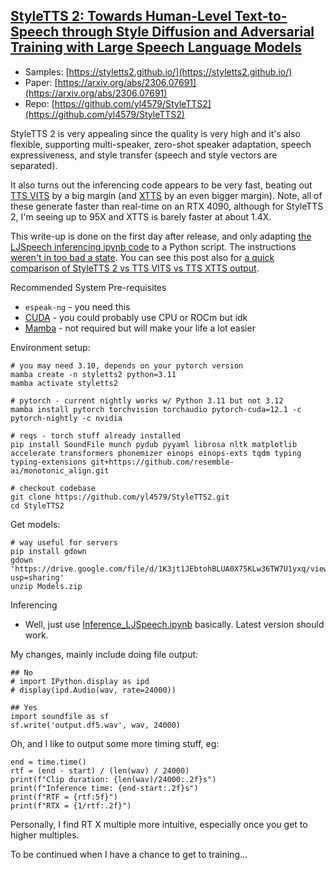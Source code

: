 ## [StyleTTS 2: Towards Human-Level Text-to-Speech through Style Diffusion and Adversarial Training with Large Speech Language Models<svg aria-hidden="true" class="octicon octicon-link" height="16" version="1.1" viewbox="0 0 16 16" width="16"></svg>](https://github.com/yl4579/StyleTTS2#styletts-2-towards-human-level-text-to-speech-through-style-diffusion-and-adversarial-training-with-large-speech-language-models)
* Samples: [https://styletts2.github.io/](https://styletts2.github.io/) 
* Paper: [https://arxiv.org/abs/2306.07691](https://arxiv.org/abs/2306.07691) 
* Repo: [https://github.com/yl4579/StyleTTS2](https://github.com/yl4579/StyleTTS2)

StyleTTS 2 is very appealing since the quality is very high and it's also flexible, supporting multi-speaker, zero-shot speaker adaptation, speech expressiveness, and style transfer (speech and style vectors are separated).

It also turns out the inferencing code appears to be very fast, beating out [TTS VITS](https://tts.readthedocs.io/en/latest/models/vits.html) by a big margin (and [XTTS](https://coqui.ai/blog/tts/open_xtts) by an even bigger margin). Note, all of these generate faster than real-time on an RTX 4090, although for StyleTTS 2, I'm seeing up to 95X and XTTS is barely faster at about 1.4X.

This write-up is done on the first day after release, and only adapting [the LJSpeech inferencing ipynb code](https://github.com/yl4579/StyleTTS2/blob/main/Demo/Inference_LJSpeech.ipynb) to a Python script. The instructions [weren't in too bad a state](https://github.com/yl4579/StyleTTS2/blob/main/Demo/Inference_LJSpeech.ipynb). You can see this post also for [a quick comparison of StyleTTS 2 vs TTS VITS vs TTS XTTS output](https://fediverse.randomfoo.net/notice/AaOgprU715gcT5GrZ2).

Recommended System Pre-requisites
* `espeak-ng` - you need this
* [CUDA](https://llm-tracker.info/books/howto-guides/page/nvidia-gpus#bkmrk-cuda-version-hell) - you could probably use CPU or ROCm but idk
* [Mamba](https://github.com/conda-forge/miniforge#mambaforge) - not required but will make your life a lot easier

Environment setup:
```
# you may need 3.10, depends on your pytorch version
mamba create -n styletts2 python=3.11
mamba activate styletts2

# pytorch - current nightly works w/ Python 3.11 but not 3.12
mamba install pytorch torchvision torchaudio pytorch-cuda=12.1 -c pytorch-nightly -c nvidia

# reqs - torch stuff already installed 
pip install SoundFile munch pydub pyyaml librosa nltk matplotlib accelerate transformers phonemizer einops einops-exts tqdm typing typing-extensions git+https://github.com/resemble-ai/monotonic_align.git

# checkout codebase
git clone https://github.com/yl4579/StyleTTS2.git
cd StyleTTS2
```

Get models:
```
# way useful for servers
pip install gdown
gdown 'https://drive.google.com/file/d/1K3jt1JEbtohBLUA0X75KLw36TW7U1yxq/view?usp=sharing'
unzip Models.zip
```

Inferencing
* Well, just use [Inference_LJSpeech.ipynb](https://github.com/yl4579/StyleTTS2/blob/main/Demo/Inference_LJSpeech.ipynb) basically. Latest version should work.

My changes, mainly include doing file output:
```
## No
# import IPython.display as ipd
# display(ipd.Audio(wav, rate=24000))

## Yes
import soundfile as sf
sf.write('output.df5.wav', wav, 24000)
```

Oh, and I like to output some more timing stuff, eg:
```
end = time.time()
rtf = (end - start) / (len(wav) / 24000)
print(f"Clip duration: {len(wav)/24000:.2f}s")
print(f"Inference time: {end-start:.2f}s")
print(f"RTF = {rtf:5f}")
print(f"RTX = {1/rtf:.2f}")
```

Personally, I find RT X multiple more intuitive, especially once you get to higher multiples.

To be continued when I have a chance to get to training...